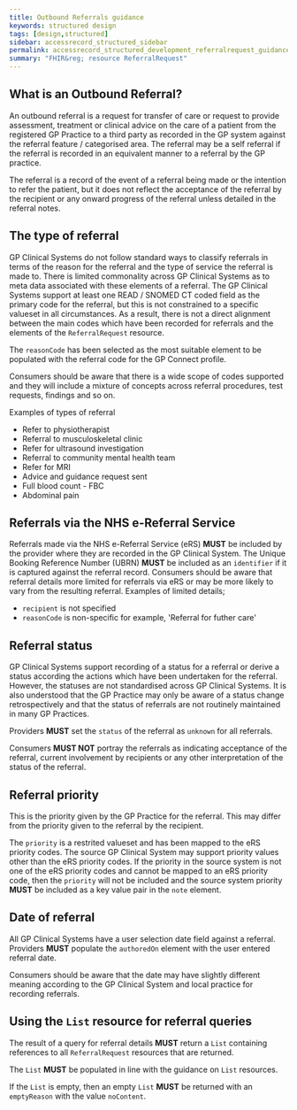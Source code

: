 ```yaml
---
title: Outbound Referrals guidance
keywords: structured design
tags: [design,structured]
sidebar: accessrecord_structured_sidebar
permalink: accessrecord_structured_development_referralrequest_guidance.html
summary: "FHIR&reg; resource ReferralRequest"
---
```


## What is an Outbound Referral?

An outbound referral is a request for transfer of care or request to provide assessment, treatment or clinical advice on the care of a patient from the registered GP Practice to a third party as recorded in the GP system against the referral feature / categorised area. 
The referral may be a self referral if the referral is recorded in an equivalent manner to a referral by the GP practice. 

The referral is a record of the event of a referral being made or the intention to refer the patient, but it does not reflect the acceptance of the referral by the recipient or any onward progress of the referral unless detailed in the referral notes.

## The type of referral

GP Clinical Systems do not follow standard ways to classify referrals in terms of the reason for the referral and the type of service the referral is made to. 
There is limited commonality across GP Clinical Systems as to meta data associated with these elements of a referral.
The GP Clinical Systems support at least one READ / SNOMED CT coded field as the primary code for the referral, but this is not constrained to a specific valueset in all circumstances.
As a result, there is not a direct alignment between the main codes which have been recorded for referrals and the elements of the <code>ReferralRequest</code> resource.

The <code>reasonCode</code> has been selected as the most suitable element to be populated with the referral code for the GP Connect profile.

Consumers should be aware that there is a wide scope of codes supported and they will include a mixture of concepts across referral procedures, test requests, findings and so on.

Examples of types of referral
* Refer to physiotherapist
* Referral to musculoskeletal clinic
* Refer for ultrasound investigation
* Referral to community mental health team
* Refer for MRI
* Advice and guidance request sent
* Full blood count - FBC
* Abdominal pain

## Referrals via the NHS e-Referral Service

Referrals made via the NHS e-Referral Service (eRS) **MUST** be included by the provider where they are recorded in the GP Clinical System.
The Unique Booking Reference Number (UBRN) **MUST** be included as an <code>identifier</code> if it is captured against the referral record.
Consumers should be aware that referral details more limited for referrals via eRS or may be more likely to vary from the resulting referral.
Examples of limited details;
* <code>recipient</code> is not specified
* <code>reasonCode</code> is non-specific for example, 'Referral for futher care'

## Referral status

GP Clinical Systems support recording of a status for a referral or derive a status according the actions which have been undertaken for the referral.
However, the statuses are not standardised across GP Clinical Systems. 
It is also understood that the GP Practice may only be aware of a status change retrospectively and that the status of referrals are not routinely maintained in many GP Practices.

Providers **MUST** set the <code>status</code> of the referral as <code>unknown</code> for all referrals.

Consumers **MUST NOT** portray the referrals as indicating acceptance of the referral, current involvement by recipients or any other interpretation of the status of the referral.

## Referral priority

This is the priority given by the GP Practice for the referral.
This may differ from the priority given to the referral by the recipient.

The <code>priority</code> is a restrited valueset and has been mapped to the eRS priority codes. 
The source GP Clinical System may support priority values other than the eRS priority codes.
If the priority in the source system is not one of the eRS priority codes and cannot be mapped to an eRS priority code, then the <code>priority</code> will not be included and the source system priority **MUST** be included as a key value pair in the <code>note</code> element.

## Date of referral

All GP Clinical Systems have a user selection date field against a referral.
Providers **MUST** populate the <code>authoredOn</code> element with the user entered referral date.

Consumers should be aware that the date may have slightly different meaning according to the GP Clinical System and local practice for recording referrals.

## Using the <code>List</code> resource for referral queries

The result of a query for referral details **MUST** return a <code>List</code> containing references to all <code>ReferralRequest</code> resources that are returned.

The <code>List</code> **MUST** be populated in line with the guidance on <code>List</code> resources.

If the <code>List</code> is empty, then an empty <code>List</code> **MUST** be returned with an <code>emptyReason</code> with the value <code>noContent</code>.
